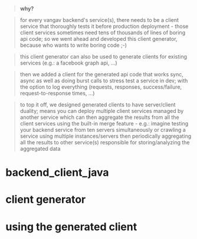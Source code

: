 
> **why?**

> for every vangav backend's service(s), there needs to be a client service that thoroughly tests it before production deployment - those client services sometimes need tens of thousands of lines of boring api code; so we went ahead and developed this client generator, because who wants to write boring code ;-)

> this client generator can also be used to generate clients for existing services (e.g.: a facebook graph api, ...)

> then we added a client for the generated api code that works sync, async as well as doing burst calls to stress test a service in dev; with the option to log everything (requests, responses, success/failure, request-to-response times, ...)

> to top it off, we designed generated clients to have server/client duality; means you can deploy multiple client services managed by another service which can then aggregate the results from all the client services using the built-in merge feature - e.g.: imagine testing your backend service from ten servers simultaneously or crawling a service using multiple instances/servers then periodically aggregating all the results to other service(s) responsible for storing/analyzing the aggregated data

# backend_client_java

# client generator

# using the generated client
